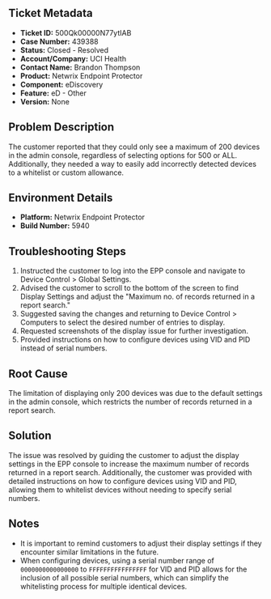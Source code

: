 ## Ticket Metadata
- **Ticket ID:** 500Qk00000N77ytIAB
- **Case Number:** 439388
- **Status:** Closed - Resolved
- **Account/Company:** UCI Health
- **Contact Name:** Brandon Thompson
- **Product:** Netwrix Endpoint Protector
- **Component:** eDiscovery
- **Feature:** eD - Other
- **Version:** None

## Problem Description
The customer reported that they could only see a maximum of 200 devices in the admin console, regardless of selecting options for 500 or ALL. Additionally, they needed a way to easily add incorrectly detected devices to a whitelist or custom allowance.

## Environment Details
- **Platform:** Netwrix Endpoint Protector
- **Build Number:** 5940

## Troubleshooting Steps
1. Instructed the customer to log into the EPP console and navigate to Device Control > Global Settings.
2. Advised the customer to scroll to the bottom of the screen to find Display Settings and adjust the "Maximum no. of records returned in a report search."
3. Suggested saving the changes and returning to Device Control > Computers to select the desired number of entries to display.
4. Requested screenshots of the display issue for further investigation.
5. Provided instructions on how to configure devices using VID and PID instead of serial numbers.

## Root Cause
The limitation of displaying only 200 devices was due to the default settings in the admin console, which restricts the number of records returned in a report search.

## Solution
The issue was resolved by guiding the customer to adjust the display settings in the EPP console to increase the maximum number of records returned in a report search. Additionally, the customer was provided with detailed instructions on how to configure devices using VID and PID, allowing them to whitelist devices without needing to specify serial numbers.

## Notes
- It is important to remind customers to adjust their display settings if they encounter similar limitations in the future.
- When configuring devices, using a serial number range of `0000000000000000` to `FFFFFFFFFFFFFFFF` for VID and PID allows for the inclusion of all possible serial numbers, which can simplify the whitelisting process for multiple identical devices.